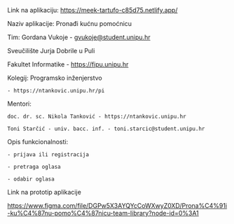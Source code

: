 Link na aplikaciju: https://meek-tartufo-c85d75.netlify.app/


Naziv aplikacije: Pronađi kućnu pomoćnicu 

Tim: Gordana Vukoje - gvukoje@student.unipu.hr

Sveučilište Jurja Dobrile u Puli 

Fakultet Informatike - https://fipu.unipu.hr

Kolegij: Programsko inženjerstvo 

    - https://ntankovic.unipu.hr/pi

Mentori: 

    doc. dr. sc. Nikola Tanković - https://ntankovic.unipu.hr

    Toni Starčić - univ. bacc. inf. - toni.starcic@student.unipu.hr 

Opis funkcionalnosti: 

    - prijava ili registracija 
    
    - pretraga oglasa

    - odabir oglasa 

Link na prototip aplikacije

https://www.figma.com/file/DGPw5X3AYQYcCoWXwyZ0XD/Prona%C4%91i-ku%C4%87nu-pomo%C4%87nicu-team-library?node-id=0%3A1

